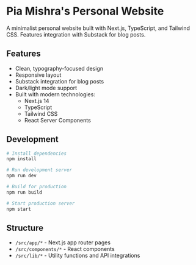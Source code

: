 # Pia Mishra's Personal Website

A minimalist personal website built with Next.js, TypeScript, and Tailwind CSS. Features integration with Substack for blog posts.

## Features

- Clean, typography-focused design
- Responsive layout
- Substack integration for blog posts
- Dark/light mode support
- Built with modern technologies:
  - Next.js 14
  - TypeScript
  - Tailwind CSS
  - React Server Components

## Development

```bash
# Install dependencies
npm install

# Run development server
npm run dev

# Build for production
npm run build

# Start production server
npm start
```

## Structure

- `/src/app/*` - Next.js app router pages
- `/src/components/*` - React components
- `/src/lib/*` - Utility functions and API integrations 